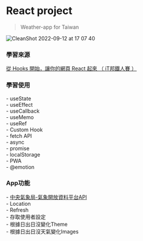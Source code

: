 # React project
>Weather-app for Taiwan

![CleanShot 2022-09-12 at 17 07 40](https://user-images.githubusercontent.com/99056343/189615955-4d796b55-1489-4437-aef7-1b7beaa9f439.gif)


<h3>學習來源</h3> 
<a href="https://ithelp.ithome.com.tw/users/20103315/ironman/2668?page=1">從 Hooks 開始，讓你的網頁 React 起來  （ iT邦鐵人賽 ）</a>

<h3>學習使用</h3>
- useState <br>
- useEffect <br>
- useCallback <br>
- useMemo <br>
- useRef <br>
- Custom Hook <br>
- fetch API<br>
- async <br>
- promise <br>
- localStorage <br>
- PWA <br>
- @emotion <br>

<h3>App功能</h3>
- <a href="https://opendata.cwb.gov.tw/index">中央氣象局-氣象開放資料平台API</a> <br>
- Location <br>
- Refresh <br>
- 存取使用者設定 <br>
- 根據日出日沒變化Theme <br>
- 根據日出日沒天氣變化Images <br>
